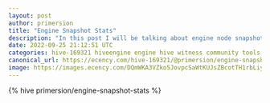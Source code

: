 ```yaml
---
layout: post
author: primersion
title: "Engine Snapshot Stats"
description: "In this post I will be talking about engine node snapshots, which play a substantial role in the operation of the Hive-Engine sidechain."
date: 2022-09-25 21:12:51 UTC
categories: hive-169321 hiveengine engine hive witness community tools dev
canonical_url: https://ecency.com/hive-169321/@primersion/engine-snapshot-stats
image: https://images.ecency.com/DQmWKA3VZko5JovpcSaWtKUJsZBcotTH1rbLiyV21MAg7Fh/image.png
---
```

{% hive primersion/engine-snapshot-stats %}
